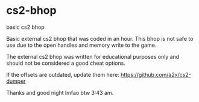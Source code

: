 # cs2-bhop
basic cs2 bhop 

Basic external cs2 bhop that was coded in an hour. This bhop is not safe to use due to the open handles and memory write to the game.

The external cs2 bhop was written for educational purposes only and should not be considered a good cheat options.

If the offsets are outdated, update them here: https://github.com/a2x/cs2-dumper

Thanks and good night lmfao btw 3:43 am.
